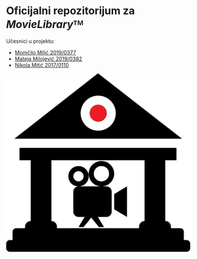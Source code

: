 # Oficijalni repozitorijum za *MovieLibrary*ᵀᴹ

Učesnici u projektu:  
 - [Momčilo Milić 2019/0377](https://github.com/MomciloMilic99)  
 - [Mateja Milojević 2019/0382](https://github.com/ManitroLord)  
 - [Nikola Mitić 2017/0110](https://github.com/miticn/)  

![Logo](https://raw.githubusercontent.com/miticn/MovieLibrary/master/logo.png)
